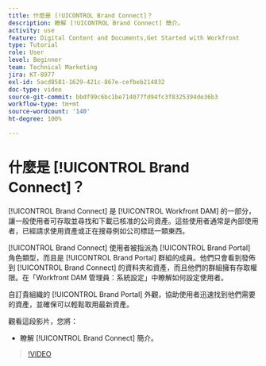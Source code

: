 ```yaml
---
title: 什麼是 [!UICONTROL Brand Connect]？
description: 瞭解 [!UICONTROL Brand Connect] 簡介。
activity: use
feature: Digital Content and Documents,Get Started with Workfront
type: Tutorial
role: User
level: Beginner
team: Technical Marketing
jira: KT-8977
exl-id: 5acd8581-1629-421c-867e-cefbeb214832
doc-type: video
source-git-commit: bbdf99c6bc1be714077fd94fc3f8325394de36b3
workflow-type: tm+mt
source-wordcount: '140'
ht-degree: 100%

---
```


# 什麼是 [!UICONTROL Brand Connect]？

[!UICONTROL Brand Connect] 是 [!UICONTROL Workfront DAM] 的一部分，讓一般使用者可存取並尋找和下載已核准的公司資產。這些使用者通常是內部使用者，已經請求使用資產或正在搜尋例如公司標誌一類東西。

[!UICONTROL Brand Connect] 使用者被指派為 [!UICONTROL Brand Portal] 角色類型，而且是 [!UICONTROL Brand Portal] 群組的成員。他們只會看到發佈到 [!UICONTROL Brand Connect] 的資料夾和資產，而且他們的群組擁有存取權限。在「Workfront DAM 管理員：系統設定」中瞭解如何設定使用者。

<!-- Need the cross-reference link to other LP, mentioned above -->

自訂貴組織的 [!UICONTROL Brand Portal] 外觀，協助使用者迅速找到他們需要的資產，並確保可以輕鬆取用最新資產。

觀看這段影片，您將：

* 瞭解 [!UICONTROL Brand Connect] 簡介。

>[!VIDEO](https://video.tv.adobe.com/v/335240/?quality=12&learn=on&enablevpops=1)

<!-- Learn more graphic and link to article, below
* Workfront DAM within Workfront
 -->
